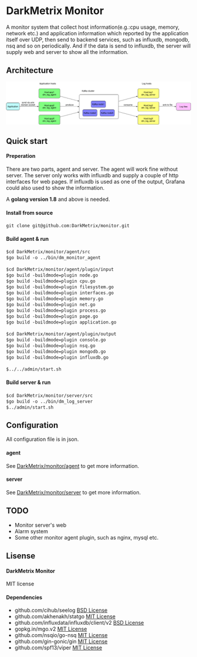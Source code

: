 # DarkMetrix Monitor

A monitor system that collect host information(e.g.:cpu usage, memory, network etc.) and application information which reported by the application itself over UDP, then send to backend services, such as influxdb, mongodb, nsq and so on periodically. And if the data is send to influxdb, the server will supply web and server to show all the information.



## Architecture

![image](https://github.com/DarkMetrix/log/blob/master/doc/archetecture.png)

## Quick start

#### Preperation

There are two parts, agent and server. The agent will work fine without server. The server only works with influxdb and supply a couple of http interfaces for web pages. If influxdb is used as one of the output, Grafana could also used to show the information.

A **golang version 1.8** and above is needed.

#### Install from source

```shell
git clone git@github.com:DarkMetrix/monitor.git 
```

#### Build agent & run

```shell
$cd DarkMetrix/monitor/agent/src
$go build -o ../bin/dm_monitor_agent

$cd DarkMetrix/monitor/agent/plugin/input
$go build -buildmode=plugin node.go
$go build -buildmode=plugin cpu.go
$go build -buildmode=plugin filesystem.go
$go build -buildmode=plugin interfaces.go
$go build -buildmode=plugin memory.go
$go build -buildmode=plugin net.go
$go build -buildmode=plugin process.go
$go build -buildmode=plugin page.go
$go build -buildmode=plugin application.go

$cd DarkMetrix/monitor/agent/plugin/output
$go build -buildmode=plugin console.go
$go build -buildmode=plugin nsq.go
$go build -buildmode=plugin mongodb.go
$go build -buildmode=plugin influxdb.go

$../../admin/start.sh
```

#### Build server & run

```shell
$cd DarkMetrix/monitor/server/src
$go build -o ../bin/dm_log_server
$../admin/start.sh
```



## Configuration

All configuration file is in json.

#### agent

See [DarkMetrix/monitor/agent](https://github.com/DarkMetrix/monitor/blob/master/agent/README.md) to get more information.

#### server

See [DarkMetrix/monitor/server](https://github.com/DarkMetrix/monitor/blob/master/server/README.md) to get more information.



## TODO

* Monitor server's web
* Alarm system
* Some other monitor agent plugin, such as nginx, mysql etc.



## Lisense

#### DarkMetrix Monitor

MIT license

#### Dependencies

* github.com/cihub/seelog [BSD License](https://github.com/cihub/seelog/blob/master/LICENSE.txt)
* github.com/akhenakh/statgo [MIT License](https://github.com/akhenakh/statgo/blob/master/LICENSE)
* github.com/influxdata/influxdb/client/v2 [BSD License](https://github.com/influxdata/influxdb/blob/master/LICENSE)
* gopkg.in/mgo.v2 [MIT License](https://github.com/go-mgo/mgo/blob/v2/LICENSE)
* github.com/nsqio/go-nsq [MIT License](https://github.com/nsqio/go-nsq/blob/master/LICENSE)
* github.com/gin-gonic/gin [MIT License](https://github.com/gin-gonic/gin/blob/master/LICENSE)
* github.com/spf13/viper [MIT License](https://github.com/spf13/viper/blob/master/LICENSE)
